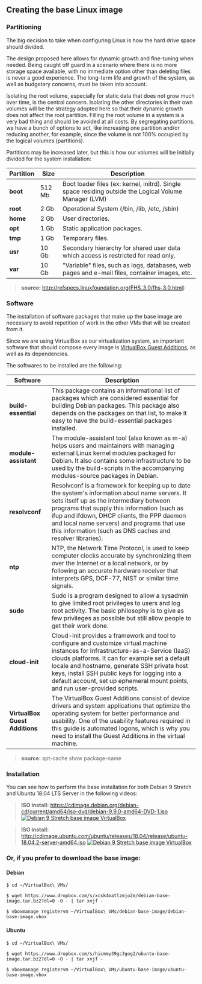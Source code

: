 ## Creating the base Linux image

### Partitioning

The big decision to take when configuring Linux is how the hard drive space should divided.

The design proposed here allows for dynamic growth and fine-tuning when needed. Being caught off guard in a scenario where there is no more storage space available, with no immediate option other than deleting files is never a good experience. The long-term life and growth of the system, as well as budgetary concerns, must be taken into account.

Isolating the root volume, especially for static data that does not grow much over time, is the central concern. Isolating the other directories in their own volumes will be the strategy adopted here so that their dynamic growth does not affect the root partition. Filling the root volume in a system is a very bad thing and should be avoided at all costs. By segregating partitions, we have a bunch of options to act, like increasing one partition and/or reducing another, for example, since the volume is not 100% occupied by the logical volumes (partitions).

Partitions may be increased later, but this is how our volumes will be initially divided for the system installation:

| Partition   | Size   | Description                                                                                            |
|-------------|--------|--------------------------------------------------------------------------------------------------------|
| **boot**    | 512 Mb | Boot loader files (ex: kernel, initrd). Single space residing outside the Logical Volume Manager (LVM) |
| **root**    | 2 Gb   | Operational System (/bin, /lib, /etc, /sbin)                                                           |
| **home**    | 2 Gb   | User directories.                                                                                      |
| **opt**     | 1 Gb   | Static application packages.                                                                           |
| **tmp**     | 1 Gb   | Temporary files.                                                                                       |
| **usr**     | 10 Gb  | Secondary hierarchy for shared user data which access is restricted for read only.                     |
| **var**     | 10 Gb  | "Variable" files, such as logs, databases, web pages and e-mail files, container images, etc.          |
> **source:** http://refspecs.linuxfoundation.org/FHS_3.0/fhs-3.0.html)

### Software
The installation of software packages that make up the base image are necessary to avoid repetition of work in the other VMs that will be created from it.

Since we are using VirtualBox as our virtualization system,  an important software that should compose every image is [VirtualBox Guest Additions](https://docs.oracle.com/cd/E36500_01/E36502/html/qs-guest-additions.html), as well as its dependencies.

The softwares to be installed are the following:

| Software                       | Description                                                                                                     |
|--------------------------------|-----------------------------------------------------------------------------------------------------------------|
| **build-essential**            | This package contains an informational list of packages which are considered essential for building Debian packages.  This package also depends on the packages on that list, to make it easy to have the build-essential packages installed. |
| **module-assistant**           | The module-assistant tool (also known as m-a) helps users and maintainers with managing external Linux kernel modules packaged for Debian. It also contains some infrastructure to be used by the build-scripts in the accompanying modules-source packages in Debian. |
| **resolvconf**                 | Resolvconf is a framework for keeping up to date the system's information about name servers. It sets itself up as the intermediary between programs that supply this information (such as ifup and ifdown, DHCP clients, the PPP daemon and local name servers) and programs that use this information (such as DNS caches and resolver libraries). |
| **ntp**                        | NTP, the Network Time Protocol, is used to keep computer clocks accurate by synchronizing them over the Internet or a local network, or by following an accurate hardware receiver that interprets GPS, DCF-77, NIST or similar time signals. |
| **sudo**                       | Sudo is a program designed to allow a sysadmin to give limited root privileges to users and log root activity.  The basic philosophy is to give as few privileges as possible but still allow people to get their work done. |
| **cloud-init**                 | Cloud-init provides a framework and tool to configure and customize virtual machine instances for Infrastructure-as-a-Service (IaaS) clouds platforms. It can for example set a default locale and hostname, generate SSH private host keys, install SSH public keys for logging into a default account, set up ephemeral mount points, and run user-provided scripts. |
| **VirtualBox Guest Additions** | The VirtualBox Guest Additions consist of device drivers and system applications that optimize the operating system for better performance and usability. One of the usability features required in this guide is automated logons, which is why you need to install the Guest Additions in the virtual machine. |
> **source:** apt-cache show package-name

### Installation
You can see how to perform the base installation for both Debian 9 Stretch and Ubuntu 18.04 LTS Server in the following videos:

> **ISO install:** https://cdimage.debian.org/debian-cd/current/amd64/iso-dvd/debian-9.9.0-amd64-DVD-1.iso
[![Debian 9 Stretch base image VirtualBox](http://i3.ytimg.com/vi/mG8scaDoZog/hqdefault.jpg)](https://youtu.be/mG8scaDoZog)

> **ISO install:** http://cdimage.ubuntu.com/ubuntu/releases/18.04/release/ubuntu-18.04.2-server-amd64.iso
[![Debian 9 Stretch base image VirtualBox](http://i3.ytimg.com/vi/Zo82rXBEzco/hqdefault.jpg)](https://youtu.be/Zo82rXBEzco)

### Or, if you prefer to download the base image:

#### Debian
```
$ cd ~/VirtualBox\ VMs/

$ wget https://www.dropbox.com/s/xcsk4matlzmjo2m/debian-base-image.tar.bz2?dl=0 -O - | tar xvjf -

$ vboxmanage registervm ~/VirtualBox\ VMs/debian-base-image/debian-base-image.vbox
```

#### Ubuntu
```
$ cd ~/VirtualBox\ VMs/

$ wget https://www.dropbox.com/s/hicmmy39gc3gog2/ubuntu-base-image.tar.bz2?dl=0 -O - | tar xvjf -

$ vboxmanage registervm ~/VirtualBox\ VMs/ubuntu-base-image/ubuntu-base-image.vbox
```